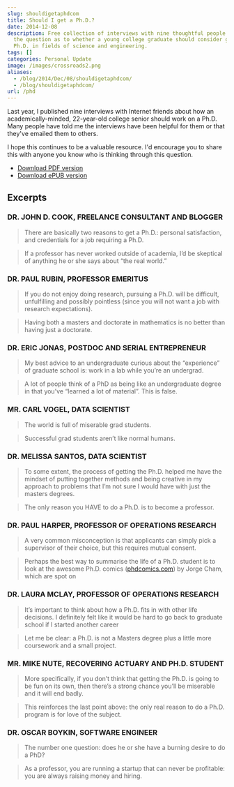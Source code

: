 ```yaml
---
slug: shouldigetaphdcom
title: Should I get a Ph.D.?
date: 2014-12-08
description: Free collection of interviews with nine thoughtful people answering
  the question as to whether a young college graduate should consider getting a
  Ph.D. in fields of science and engineering.
tags: []
categories: Personal Update
image: /images/crossroads2.png
aliases:
  - /blog/2014/Dec/08/shouldigetaphdcom/
  - /blog/shouldigetaphdcom/
url: /phd
---
```

Last year, I published nine interviews with Internet friends about how an academically-minded, 22-year-old college senior should work on a Ph.D. Many people have told me the interviews have been helpful for them or that they've emailed them to others.

I hope this continues to be a valuable resource. I'd encourage you to share this with anyone you know who is thinking through this question.

* [Download PDF version](https://s3.us-east-1.amazonaws.com/tdhopper.com/shouldigetaphd.pdf)
* [Download ePUB version](https://s3.us-east-1.amazonaws.com/tdhopper.com/shouldigetaphd.epub)

## Excerpts

### DR. JOHN D. COOK, FREELANCE CONSULTANT AND BLOGGER

> There are basically two reasons to get a Ph.D.: personal satisfaction, and credentials for a job requiring a Ph.D.

> If a professor has never worked outside of academia, I’d be skeptical of anything he or she says about “the real world.”

### DR. PAUL RUBIN, PROFESSOR EMERITUS

> If you do not enjoy doing research, pursuing a Ph.D. will be difficult, unfulfilling and possibly pointless (since you will not want a job with research expectations).

> Having both a masters and doctorate in mathematics is no better than having just a doctorate.

### DR. ERIC JONAS, POSTDOC AND SERIAL ENTREPRENEUR

> My best advice to an undergraduate curious about the “experience” of graduate school is: work in a lab while you’re an undergrad.

> A lot of people think of a PhD as being like an undergraduate degree in that you’ve “learned a lot of material”. This is false.

### MR. CARL VOGEL, DATA SCIENTIST

> The world is full of miserable grad students.

> Successful grad students aren’t like normal humans.

### DR. MELISSA SANTOS, DATA SCIENTIST

> To some extent, the process of getting the Ph.D. helped me have the mindset of putting together methods and being creative in my approach to problems that I’m not sure I would have with just the masters degrees.

> The only reason you HAVE to do a Ph.D. is to become a professor. 

### DR. PAUL HARPER, PROFESSOR OF OPERATIONS RESEARCH

> A very common misconception is that applicants can simply pick a supervisor of their choice, but this requires mutual consent.

> Perhaps the best way to summarise the life of a Ph.D. student is to look at the awesome Ph.D. comics ([phdcomics.com](http://phdcomics.com/)) by Jorge Cham, which are spot on

### DR. LAURA MCLAY, PROFESSOR OF OPERATIONS RESEARCH

> It’s important to think about how a Ph.D. fits in with other life decisions. I definitely felt like it would be hard to go back to graduate school if I started another career

> Let me be clear: a Ph.D. is not a Masters degree plus a little more coursework and a small project. 

### MR. MIKE NUTE, RECOVERING ACTUARY AND PH.D. STUDENT

> More specifically, if you don’t think that getting the Ph.D. is going to be fun on its own, then there’s a strong chance you’ll be miserable and it will end badly.

> This reinforces the last point above: the only real reason to do a Ph.D. program is for love of the subject.

### DR. OSCAR BOYKIN, SOFTWARE ENGINEER

> The number one question: does he or she have a burning desire to do a PhD?

> As a professor, you are running a startup that can never be profitable: you are always raising money and hiring.
